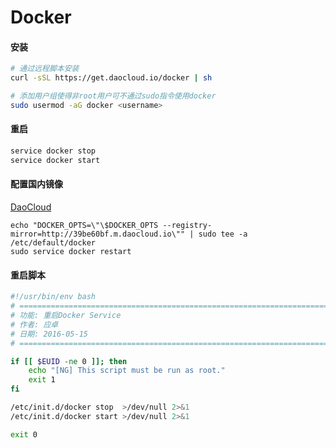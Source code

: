 # Docker

#### 安装

```bash
# 通过远程脚本安装
curl -sSL https://get.daocloud.io/docker | sh

# 添加用户组使得非root用户可不通过sudo指令使用docker
sudo usermod -aG docker <username>
```

#### 重启

```bash
service docker stop
service docker start
```

#### 配置国内镜像

[DaoCloud](https://dashboard.daocloud.io/mirror)

```
echo "DOCKER_OPTS=\"\$DOCKER_OPTS --registry-mirror=http://39be60bf.m.daocloud.io\"" | sudo tee -a /etc/default/docker
sudo service docker restart
```

#### 重启脚本

```bash
#!/usr/bin/env bash
# =============================================================================
# 功能: 重启Docker Service
# 作者: 应卓
# 日期: 2016-05-15
# =============================================================================

if [[ $EUID -ne 0 ]]; then
    echo "[NG] This script must be run as root."
    exit 1
fi

/etc/init.d/docker stop  >/dev/null 2>&1
/etc/init.d/docker start >/dev/null 2>&1

exit 0
```

